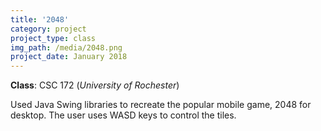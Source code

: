 ```yaml
---
title: '2048'
category: project
project_type: class
img_path: /media/2048.png
project_date: January 2018
---
```

**Class**: CSC 172 (*University of Rochester*)

Used Java Swing libraries to recreate the popular mobile game, 2048 for desktop. The user uses
WASD keys to control the tiles. <br><br>